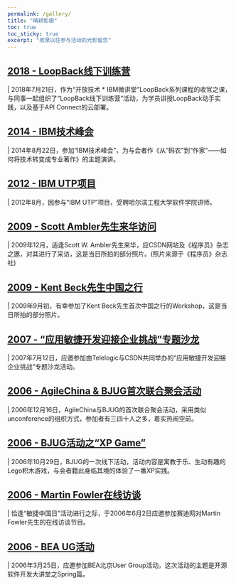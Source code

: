 ```yaml
---
permalink: /gallery/
title: "晴耕影廊"
toc: true
toc_sticky: true
excerpt: "收录以往参与活动的光影留念"
---
```


## [2018 - LoopBack线下训练营](loopback)

| 2018年7月21日，作为“开放技术 * IBM微讲堂”LoopBack系列课程的收官之课，与同事一起组织了“LoopBack线下训练营”活动，为学员讲授LoopBack动手实践，以及基于API Connect的云部署。

## [2014 - IBM技术峰会](ibm-summit)

| 2014年8月22日，参加“IBM技术峰会”，为与会者作《从“码农”到“作家”——如何将技术转变成专业著作》的主题演讲。

## [2012 - IBM UTP项目](ibm-utp-hit)

| 2012年8月，因参与“IBM UTP”项目，受聘哈尔滨工程大学软件学院讲师。

## [2009 - Scott Ambler先生来华访问](scott)

| 2009年12月，适逢Scott W. Ambler先生来华，应CSDN网站及《程序员》杂志之邀，对其进行了采访，这是当日所拍的部分照片。(照片来源于《程序员》杂志社)

## [2009 - Kent Beck先生中国之行](kent)

| 2009年9月初，有幸参加了Kent Beck先生首次中国之行的Workshop，这是当日所拍的部分照片。

## [2007 - “应用敏捷开发迎接企业挑战”专题沙龙](telelogicagile)

| 2007年7月12日，应邀参加由Telelogic与CSDN共同举办的“应用敏捷开发迎接企业挑战”专题沙龙活动。

## [2006 - AgileChina & BJUG首次联合聚会活动](agilechina)

| 2006年12月16日，AgileChina与BJUG的首次联合聚会活动，采用类似unconference的组织方式，参加者有三四十人之多，着实热闹空前。

## [2006 - BJUG活动之“XP Game”](bjug)

| 2006年10月29日，BJUG的一次线下活动，活动内容是寓教于乐、生动有趣的Lego积木游戏，与会者籍此身临其境的体验了一番XP实践。

## [2006 - Martin Fowler在线访谈](martin)

| 恰逢“敏捷中国日”活动进行之际，于2006年6月2日应邀参加赛迪网对Martin Fowler先生的在线访谈节目。

## [2006 - BEA UG活动](beaug)

| 2006年3月25日，应邀参加BEA北京User Group活动，这次活动的主题是开源软件开发大讲堂之Spring篇。
